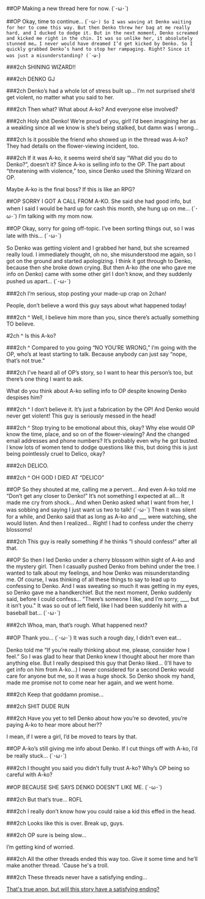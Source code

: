 ##OP
Making a new thread here for now. (´･ω･`)

##OP
Okay, time to continue… (´･ω･`)
So I was waving at Denko waiting for her to come this way.
But then Denko threw her bag at me really hard, and I ducked to dodge it.
But in the next moment, Denko screamed and kicked me right in the chin.
It was so unlike her, it absolutely stunned me…
I never would have dreamed I’d get kicked by Denko.
So I quickly grabbed Denko’s hand to stop her rampaging.
Right? Since it was just a misunderstanding? (´･ω･`)

###2ch
SHINING WIZARD!!

###2ch
DENKO GJ

###2ch
Denko’s had a whole lot of stress built up…
I’m not surprised she’d get violent, no matter what you said to her.

###2ch
Then what? What about A-ko?
And everyone else involved?

###2ch
Holy shit Denko! We’re proud of you, girl!
I’d been imagining her as a weakling since all we know is she’s being stalked, but damn was I wrong…

###2ch
Is it possible the friend who showed up in the thread was A-ko?
They had details on the flower-viewing incident, too.

###2ch
If it was A-ko, it seems weird she’d say “What did you do to Denko?”, doesn’t it?
Since A-ko is selling info to the OP.
The part about “threatening with violence,” too, since Denko used the Shining Wizard on OP.

Maybe A-ko is the final boss? If this is like an RPG?

##OP
SORRY I GOT A CALL FROM A-KO.
She said she had good info, but when I said I would be hard up for cash this month, she hung up on me… (´･ω･`)
I’m talking with my mom now.

##OP
Okay, sorry for going off-topic.
I’ve been sorting things out, so I was late with this… (´･ω･`)

So Denko was getting violent and I grabbed her hand, but she screamed really loud.
I immediately thought, oh no, she misunderstood me again, so I got on the ground and started apologizing.
I think it got through to Denko, because then she broke down crying.
But then A-ko (the one who gave me info on Denko) came with some other girl I don’t know, and they suddenly pushed us apart… (´･ω･`)

###2ch
I’m serious, stop posting your made-up crap on 2chan!

People, don’t believe a word this guy says about what happened today!

###2ch
^ Well, I believe him more than you, since there’s actually something TO believe.

#2ch
^ Is this A-ko?

###2ch
^ Compared to you going “NO YOU’RE WRONG,” I’m going with the OP, who’s at least starting to talk.
Because anybody can just say “nope, that’s not true.”

###2ch
I’ve heard all of OP’s story, so I want to hear this person’s too, but there’s one thing I want to ask.

What do you think about A-ko selling info to OP despite knowing Denko despises him?

###2ch
^ I don’t believe it. It’s just a fabrication by the OP!
And Denko would never get violent!
This guy is seriously messed in the head!

###2ch
^ Stop trying to be emotional about this, okay?
Why else would OP know the time, place, and so on of the flower-viewing?
And the changed email addresses and phone numbers? It’s probably even why he got busted.
I know lots of women tend to dodge questions like this, but doing this is just being pointlessly cruel to Delico, okay?

###2ch
DELICO.

###2ch
^ OH GOD I DIED AT “DELICO”

##OP
So they shouted at me, calling me a pervert…
And even A-ko told me “Don’t get any closer to Denko!”
It’s not something I expected at all… It made me cry from shock…
And when Denko asked what I want from her, I was sobbing and saying I just want us two to talk! (´･ω･`)
Then it was silent for a while, and Denko said that as long as A-ko and ___ were watching, she would listen.
And then I realized…
Right! I had to confess under the cherry blossoms!

###2ch
This guy is really something if he thinks “I should confess!” after all that.

##OP
So then I led Denko under a cherry blossom within sight of A-ko and the mystery girl.
Then I casually pushed Denko from behind under the tree.
I wanted to talk about my feelings, and how Denko was misunderstanding me.
Of course, I was thinking of all these things to say to lead up to confessing to Denko.
And I was sweating so much it was getting in my eyes, so Denko gave me a handkerchief.
But the next moment, Denko suddenly said, before I could confess…
"There’s someone I like, and I’m sorry, ___, but it isn’t you."
It was so out of left field, like I had been suddenly hit with a baseball bat… (´･ω･`)

###2ch
Whoa, man, that’s rough. What happened next?

##OP
Thank you… (´･ω･`) It was such a rough day, I didn’t even eat…

Denko told me “If you’re really thinking about me, please, consider how I feel.”
So I was glad to hear that Denko knew I thought about her more than anything else.
But I really despised this guy that Denko liked… (I’ll have to get info on him from A-ko…)
I never considered for a second Denko would care for anyone but me, so it was a huge shock.
So Denko shook my hand, made me promise not to come near her again, and we went home.

###2ch
Keep that goddamn promise…

###2ch
SHIT DUDE RUN

###2ch
Have you yet to tell Denko about how you’re so devoted, you’re paying A-ko to hear more about her??

I mean, if I were a girl, I’d be moved to tears by that.

##OP
A-ko’s still giving me info about Denko.
If I cut things off with A-ko, I’d be really stuck… (´･ω･`)

###2ch
I thought you said you didn’t fully trust A-ko?
Why’s OP being so careful with A-ko?

##OP
BECAUSE SHE SAYS DENKO DOESN’T LIKE ME. (´･ω･`)

###2ch
But that’s true… ROFL

###2ch
I really don’t know how you could raise a kid this effed in the head.

###2ch
Looks like this is over.
Break up, guys.

###2ch
OP sure is being slow…

I’m getting kind of worried.

###2ch
All the other threads ended this way too.
Give it some time and he’ll make another thread.
'Cause he's a troll.

###2ch
These threads never have a satisfying ending…

[That's true anon, but will this story have a satisfying ending?](https://github.com/bibanon/bibanon/wiki/Thread-7%3A-%5BHelp%21%5D-I%E2%80%99m-Not-Sure-Who-I-Like-Anymore-%28%C2%B4%EF%BD%A5%CF%89%EF%BD%A5%60%29)
